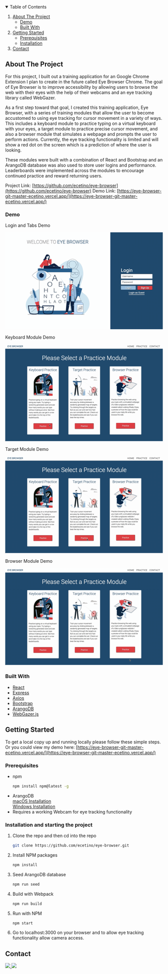 <!-- TABLE OF CONTENTS -->
<details open="open">
  <summary>Table of Contents</summary>
  <ol>
    <li>
      <a href="#about-the-project">About The Project</a>
      <ul>
       <li><a href="#demo">Demo</a></li>
       <li><a href="#built-with">Built With</a></li>   
      </ul>
    </li>
    <li>
      <a href="#getting-started">Getting Started</a>
      <ul>
        <li><a href="#prerequisites">Prerequisites</a></li>
        <li><a href="#installation-and-starting-the-project">Installation</a></li>
      </ul>
    </li>
    <li><a href="#contact">Contact</a></li>
  </ol>
</details>

<!-- ABOUT THE PROJECT -->
## About The Project

For this project, I built out a training application for an Google Chrome Extension I plan to create in the future called Eye Browser Chrome. The goal of Eye Browser is to improve accessibility by allowing users to browse the web with their eyes with the help of their webcams and an eye tracking library called WebGazer. 

As a first step toward that goal, I created this training application, Eye Browser, with a series of training modules that allow the user to become accustomed to using eye tracking for cursor movement in a variety of ways. This includes a keyboard module to practice typing on a virtual keyboard with your eyes,  a target module to practice precise cursor movement,  and also a browser module that simulates a webpage and prompts the user to perform actions. Currently, the eye tracking functionality is limited and will show a red dot on the screen which is a prediction of where the user is looking.

These modules were built with a combination of React and Bootstrap and an ArangoDB database was also used to store user logins and performance. Leaderboards were implemented across the modules to encourage continued practice and reward returning users.

Project Link: [https://github.com/ecetino/eye-browser](https://github.com/ecetino/eye-browser)
Demo Link: [https://eye-browser-git-master-ecetino.vercel.app/](https://eye-browser-git-master-ecetino.vercel.app/)
<!-- DEMO -->
### Demo
Login and Tabs Demo

![til](./EyeBrowserLoginAndTabs.gif)

Keyboard Module Demo

![til](./EyeBrowserKeyboard.gif)

Target Module Demo

![til](./EyBrowserTargets.gif)

Browser Module Demo

![til](./EyeBrowserBrowser.gif)

<!-- Built With -->
### Built With

* [React](https://reactjs.org)
* [Express](http://expressjs.com/)
* [Axios](https://www.npmjs.com/package/axios)
* [Bootstrap](https://getbootstrap.com/)
* [ArangoDB](https://www.arangodb.com/)
* [WebGazer.js](https://webgazer.cs.brown.edu/)


<!-- GETTING STARTED -->
## Getting Started

To get a local copy up and running locally please follow these simple steps.
Or you could view my demo here: [https://eye-browser-git-master-ecetino.vercel.app/](https://eye-browser-git-master-ecetino.vercel.app/)

<!-- PREREQUISITES -->
### Prerequisites

* npm
  ```sh
  npm install npm@latest -g
  ```
* ArangoDB <br/>
  [macOS Installation](https://www.arangodb.com/docs/stable/installation-mac-osx.html)
  <br/>
  [Windows Installation](https://www.arangodb.com/docs/stable/installation-windows.html)
* Requires a working Webcam for eye tracking functionality
  
<!-- INSTALLATION -->
### Installation and starting the project

1. Clone the repo and then cd into the repo
   ```sh
   git clone https://github.com/ecetino/eye-browser.git
   ```
2. Install NPM packages
   ```sh
   npm install
   ```
3. Seed ArangoDB database
   ```sh
   npm run seed
   ```
4. Build with Webpack
   ```sh
   npm run build
   ```
5. Run with NPM
   ```sh
   npm start
   ```
6. Go to localhost:3000 on your browser and to allow eye tracking functionality allow camera access.
<!-- CONTACT -->
## Contact

<!-- LinkedIn Contact -->
<a href="https://www.linkedin.com/in/ecetino/" target="_blank">
  <img src="https://img.shields.io/badge/-Edgar%20Cetino-blue?style=for-the-badge&logo=Linkedin&logoColor=white"/>
</a>
  
<!--   Email -->
<a href="mailto:cetino-e@hotmail.com">
  <img src="https://img.shields.io/badge/EMAIL-cetino--e%40hotmail.com-1152ba?style=for-the-badge"/>
</a>
